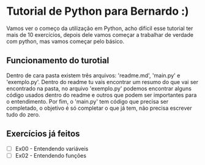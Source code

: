 # Tutorial de Python para Bernardo :)
Vamos ver o começo da utilização em Python, acho difícil esse tutorial ter mais de 10 exercícios, depois dele vamos começar a trabalhar de verdade com python, mas vamos começar pelo básico.

## Funcionamento do turotial
Dentro de cara pasta existem três arquivos: 'readme.md', 'main.py' e 'exemplo.py'. Dentro do readme tu vais encontrar um resumo do que vai ser encontrado na pasta, no arquivo 'exemplo.py' podemos encontrar alguns código usados dentro do readme e outros que podem ser importantes para o entendimento. Por fim, o 'main.py' tem código que precisa ser completado, o objetivo é só completar o que já tem, não precisa escrever tudo do zero.

## Exercícios já feitos
- [ ] Ex00 - Entendendo variáveis
- [ ] Ex02 - Entendendo funções